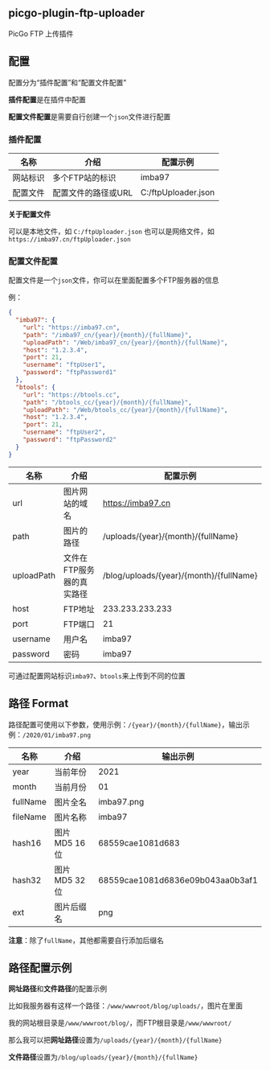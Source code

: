 ## picgo-plugin-ftp-uploader

PicGo FTP 上传插件

## 配置

配置分为“插件配置”和“配置文件配置”

**插件配置**是在插件中配置

**配置文件配置**是需要自行创建一个`json`文件进行配置

### 插件配置

名称 | 介绍 | 配置示例
-|-|-
网站标识 | 多个FTP站的标识 | imba97
配置文件 | 配置文件的路径或URL | C:/ftpUploader.json

**关于配置文件**

可以是本地文件，如 `C:/ftpUploader.json`
也可以是网络文件，如 `https://imba97.cn/ftpUploader.json`

### 配置文件配置

配置文件是一个`json`文件，你可以在里面配置多个FTP服务器的信息

例：

```json
{
  "imba97": {
    "url": "https://imba97.cn",
    "path": "/imba97_cn/{year}/{month}/{fullName}",
    "uploadPath": "/Web/imba97_cn/{year}/{month}/{fullName}",
    "host": "1.2.3.4",
    "port": 21,
    "username": "ftpUser1",
    "password": "ftpPassword1"
  },
  "btools": {
    "url": "https://btools.cc",
    "path": "/btools_cc/{year}/{month}/{fullName}",
    "uploadPath": "/Web/btools_cc/{year}/{month}/{fullName}",
    "host": "1.2.3.4",
    "port": 21,
    "username": "ftpUser2",
    "password": "ftpPassword2"
  }
}
```

名称 | 介绍 | 配置示例
-|-|-
url | 图片网站的域名 | https://imba97.cn
path | 图片的路径 | /uploads/{year}/{month}/{fullName}
uploadPath | 文件在FTP服务器的真实路径 | /blog/uploads/{year}/{month}/{fullName}
host | FTP地址 | 233.233.233.233
port | FTP端口 | 21
username | 用户名 | imba97
password | 密码 | imba97

可通过配置网站标识`imba97`、`btools`来上传到不同的位置

## 路径 Format

路径配置可使用以下参数，使用示例：`/{year}/{month}/{fullName}`，输出示例：`/2020/01/imba97.png`

名称 | 介绍 | 输出示例
-|-|-
year | 当前年份 | 2021
month | 当前月份 | 01
fullName | 图片全名 | imba97.png
fileName | 图片名称 | imba97
hash16 | 图片 MD5 16位 | 68559cae1081d683
hash32 | 图片 MD5 32位 | 68559cae1081d6836e09b043aa0b3af1
ext | 图片后缀名 | png

**注意**：除了`fullName`，其他都需要自行添加后缀名

## 路径配置示例

**网址路径**和**文件路径**的配置示例

比如我服务器有这样一个路径：`/www/wwwroot/blog/uploads/`，图片在里面

我的网站根目录是`/www/wwwroot/blog/`，而FTP根目录是`/www/wwwroot/`

那么我可以把**网址路径**设置为`/uploads/{year}/{month}/{fullName}`

**文件路径**设置为`/blog/uploads/{year}/{month}/{fullName}`